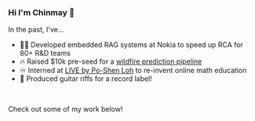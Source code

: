 ### Hi I'm Chinmay 👋

In the past, I've...
- 👨‍💻 Developed embedded RAG systems at Nokia to speed up RCA for 80+ R&D teams
- 🔥 Raised $10k pre-seed for a [wildfire prediction pipeline ](https://github.com/FireWatch-ai/fireWatch)
- ♾️ Interned at [LIVE by Po-Shen Loh](https://live.poshenloh.com/stars) to re-invent online math education
- 🎸 Produced guitar riffs for a record label!

<!--[My Website](https://jindalchinmay.github.io/)-->
</br>

Check out some of my work below!

<!--
[My Website!](https://jindalchinmay.github.io/)
</br>
[LIVE by Po-Shen Loh](https://live.poshenloh.com/stars)
#### Current and Past Roles 
<ul>
  <li>ML/AI @ Nokia</li>
  <li>Full Stack Engineer @ Crux Platforms</li>
  <li>Founding Engineer @ FireWatch</li>
</ul>

#### About Me 
- 🔭 Going deep into ML specifically deep learning
- 👩‍💻 I got into development through competitive programming
- 🔥 Raised $10k in pre-seed funding for FireWatch, a geospatial ML pipeline
- ♾️ I am an intern at [LIVE by Po-Shen Loh](https://live.poshenloh.com/stars)
- 😄 Pronouns: He/Him
- 🎸 Fun fact: I help produce guitar riffs for a record label

Check out some of my work below!
 
**angryraptor108/angryraptor108** is a ✨ _special_ ✨ repository because its `README.md` (this file) appears on your GitHub profile.

Here are some ideas to get you started:

- 🔭 I’m currently working on ...
- 🌱 I’m currently learning ...
- 👯 I’m looking to collaborate on ...
- 🤔 I’m looking for help with ...
- 💬 Ask me about ...
- 📫 How to reach me: ...
- 😄 Pronouns: ...
- ⚡ Fun fact: ...
-->
